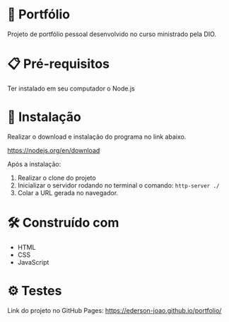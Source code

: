 # :rocket: Portfólio
Projeto de portfólio pessoal desenvolvido no curso ministrado pela DIO.

# :clipboard: Pré-requisitos
Ter instalado em seu computador o Node.js

# :wrench: Instalação

Realizar o download e instalação do programa no link abaixo. 

https://nodejs.org/en/download

Após a instalação:
1. Realizar o clone do projeto
2. Inicializar o servidor rodando no terminal o comando: `http-server ./`
3. Colar a URL gerada no navegador.

# :hammer_and_wrench: Construído com
* HTML
* CSS 
* JavaScript

# :gear: Testes

Link do projeto no GitHub Pages: https://ederson-joao.github.io/portfolio/
